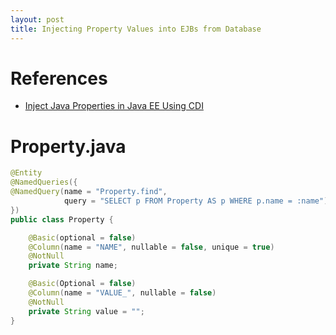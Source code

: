 ```yaml
---
layout: post
title: Injecting Property Values into EJBs from Database
---
```

# References
* [Inject Java Properties in Java EE Using CDI
](http://piotrnowicki.com/2012/06/inject-java-properties-in-java-ee-using-cdi/)

# Property.java
```java
@Entity
@NamedQueries({
@NamedQuery(name = "Property.find",
            query = "SELECT p FROM Property AS p WHERE p.name = :name")
})
public class Property {

    @Basic(optional = false)
    @Column(name = "NAME", nullable = false, unique = true)
    @NotNull
    private String name;

    @Basic(Optional = false)
    @Column(name = "VALUE_", nullable = false)
    @NotNull
    private String value = "";
}
```